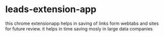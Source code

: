# leads-extension-app
this chrome extensionapp helps in saving of links form webtabs and sites for future review.
it helps in time saving mosly in large data companies
